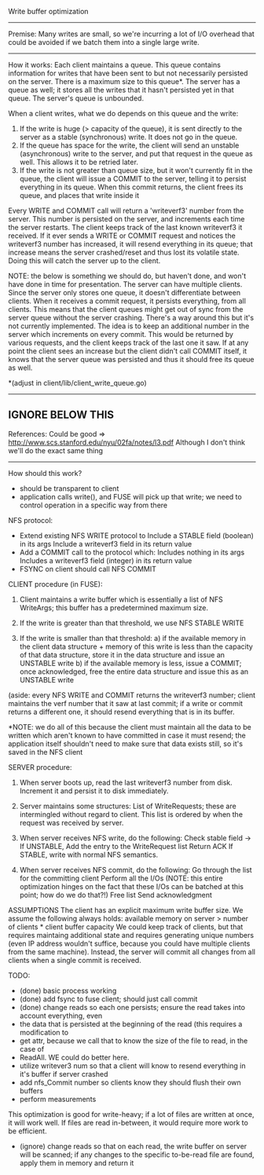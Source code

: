 Write buffer optimization

-----
Premise:
Many writes are small, so we're incurring a lot of I/O overhead that could be avoided if we batch them into a single large write.

-----
How it works:
Each client maintains a queue.
This queue contains information for writes that have been sent to but
not necessarily persisted on the server.
There is a maximum size to this queue*.
The server has a queue as well; it stores all the writes that it hasn't
persisted yet in that queue. The server's queue is unbounded.

When a client writes, what we do depends on this queue and the write:
1. If the write is huge (> capacity of the queue), it is sent directly
   to the server as a stable (synchronous) write. It does not go in the queue.
2. If the queue has space for the write, the client will send an
   unstable (asynchronous) write to the server, and put that request in
   the queue as well. This allows it to be retried later.
3. If the write is not greater than queue size, but it won't currently fit in
   the queue, the client will issue a COMMIT to the server, telling it
   to persist everything in its queue. When this commit returns, the client
   frees its queue, and places that write inside it

Every WRITE and COMMIT call will return a 'writeverf3' number from the server.
This number is persisted on the server, and increments each time the server
restarts.
The client keeps track of the last known writeverf3 it received.
If it ever sends a WRITE or COMMIT request and notices the writeverf3 number
has increased, it will resend everything in its queue; that increase means
the server crashed/reset and thus lost its volatile state. Doing this will catch the server up to the client.


NOTE: the below is something we should do, but haven't done, and won't have
      done in time for presentation.
The server can have multiple clients.
Since the server only stores one queue, it doesn't differentiate between
clients. When it receives a commit request, it persists everything, from all
clients. This means that the client queues might get out of sync from the
server queue without the server crashing.
There's a way around this but it's not currently implemented.
The idea is to keep an additional number in the server which increments on every commit. This would be returned by various requests, and the client keeps
track of the last one it saw. If at any point the client sees an increase
but the client didn't call COMMIT itself, it knows that the server queue
was persisted and thus it should free its queue as well.

   



*(adjust in client/lib/client_write_queue.go)




-----------------
IGNORE BELOW THIS 
-----------------

References:
Could be good => http://www.scs.stanford.edu/nyu/02fa/notes/l3.pdf
Although I don't think we'll do the exact same thing

-----
How should this work?
 - should be transparent to client
 - application calls write(), and FUSE will pick up that write; we need to control
   operation in a specific way from there

NFS protocol:
 - Extend existing NFS WRITE protocol to
   Include a STABLE field (boolean) in its args
   Include a writeverf3 field in its return value
 - Add a COMMIT call to the protocol which:
   Includes nothing in its args
   Includes a writeverf3 field (integer) in its return value
 - FSYNC on client should call NFS COMMIT
 
CLIENT procedure (in FUSE):
  1. Client maintains a write buffer which is essentially a list of NFS WriteArgs; this
     buffer has a predetermined maximum size.

  2. If the write is greater than that threshold, we use NFS STABLE WRITE

  3. If the write is smaller than that threshold:
     a) if the available memory in the client data structure + memory of this write
     	is less than the capacity of that data structure, store it in the data structure
	and issue an UNSTABLE write
     b) if the available memory is less, issue a COMMIT; once acknowledged, free the
     	entire data structure and issue this as an UNSTABLE write

  (aside: every NFS WRITE and COMMIT returns the writeverf3 number;
  	  client maintains the verf number
  	  that it saw at last commit; if a write or commit returns a different one,
	  it should resend everything that is in its buffer.

  *NOTE: we do all of this because the client must maintain all the data to be
  	 written which aren't known to have committed in case it must resend;
	 the application itself shouldn't need to make sure that data exists
	 still, so it's saved in the NFS client

SERVER procedure:
  1. When server boots up, read the last writeverf3 number from disk.
     Increment it and persist it to disk immediately.
     
  2. Server maintains some structures:
     List of WriteRequests; these are intermingled without regard to client.
     This list is ordered by when the request was received by server.

  3. When server receives NFS write, do the following:
     Check stable field ->
       If UNSTABLE,
         Add the entry to the WriteRequest list
         Return ACK
       If STABLE, write with normal NFS semantics.

  4. When server receives NFS commit, do the following:
     Go through the list for the committing client
     Perform all the I/Os (NOTE: this entire optimization hinges on the fact
     	     	     	  	 that these I/Os can be batched at this point;
				 how do we do that?!)
     Free list
     Send acknowledgment

ASSUMPTIONS
  The client has an explicit maximum write buffer size.
  We assume the following always holds:
     available memory on server > number of clients * client buffer capacity
  We could keep track of clients, but that requires maintaing additional state and
  requires generating unique numbers (even IP address wouldn't suffice, because you
  could have multiple clients from the same machine). Instead, the server will
  commit all changes from all clients when a single commit is received.


TODO:
 - (done) basic process working
 - (done) add fsync to fuse client; should just call commit
 - (done) change reads so each one persists; ensure the read takes into account everything, even
 - 	  the data that is persisted at the beginning of the read (this requires a modification to
 -	  get attr, because we call that to know the size of the file to read, in the case of
 -	  ReadAll. WE could do better here.
 - utilize writever3 num so that a client will know to resend everything in it's buffer if server crashed
 - add nfs_Commit number so clients know they should flush their own buffers
 - perform measurements

This optimization is good for write-heavy; if a lot of files are written at once, it will work well. If files are read in-between, it would require more work to be efficient.

 - (ignore) change reads so that on each read, the write buffer on server will be scanned; if any changes to the specific to-be-read file are found, apply them in memory and return it